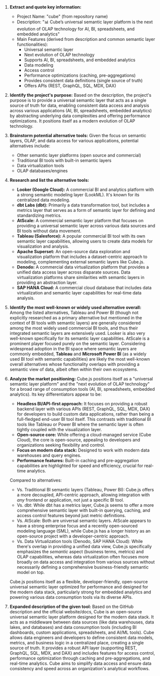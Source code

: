 1.  **Extract and quote key information:**
    *   Project Name: "cube" (from repository name)
    *   Description: "📊 Cube’s universal semantic layer platform is the next evolution of OLAP technology for AI, BI, spreadsheets, and embedded analytics"
    *   Main Features (derived from description and common semantic layer functionalities):
        *   Universal semantic layer
        *   Next evolution of OLAP technology
        *   Supports AI, BI, spreadsheets, and embedded analytics
        *   Data modeling
        *   Access control
        *   Performance optimizations (caching, pre-aggregations)
        *   Provides consistent data definitions (single source of truth)
        *   Offers APIs (REST, GraphQL, SQL, MDX, DAX)

2.  **Identify the project's purpose:**
    Based on the description, the project's purpose is to provide a universal semantic layer that acts as a single source of truth for data, enabling consistent data access and analysis across various applications (AI, BI, spreadsheets, embedded analytics) by abstracting underlying data complexities and offering performance optimizations. It positions itself as a modern evolution of OLAP technology.

3.  **Brainstorm potential alternative tools:**
    Given the focus on semantic layers, OLAP, and data access for various applications, potential alternatives include:
    *   Other semantic layer platforms (open source and commercial)
    *   Traditional BI tools with built-in semantic layers
    *   Data virtualization tools
    *   OLAP databases/engines

4.  **Research and list the alternative tools:**

    *   **Looker (Google Cloud):** A commercial BI and analytics platform with a strong semantic modeling layer (LookML). It's known for its centralized data modeling.
    *   **dbt Labs (dbt):** Primarily a data transformation tool, but includes a metrics layer that serves as a form of semantic layer for defining and standardizing metrics.
    *   **AtScale:** A commercial semantic layer platform that focuses on providing a universal semantic layer across various data sources and BI tools without data movement.
    *   **Tableau (Salesforce):** A popular commercial BI tool with its own semantic layer capabilities, allowing users to create data models for visualization and analysis.
    *   **Apache Superset:** An open-source data exploration and visualization platform that includes a dataset-centric approach to modeling, complementing external semantic layers like Cube.js.
    *   **Denodo:** A commercial data virtualization platform that provides a unified data access layer across disparate sources. Data virtualization platforms share similarities with semantic layers in providing an abstraction layer.
    *   **SAP HANA Cloud:** A commercial cloud database that includes data virtualization and semantic layer capabilities for real-time data analysis.

5.  **Identify the most well-known or widely used alternative overall:**
    Among the listed alternatives, Tableau and Power BI (though not explicitly researched as a primary alternative but mentioned in the context of BI tools with semantic layers) are generally considered among the most widely used commercial BI tools, and thus their integrated semantic layers are extensively used. Looker is also very well-known specifically for its semantic layer capabilities. AtScale is a prominent player focused purely on the semantic layer. Considering widespread adoption in the BI space where semantic layers are commonly embedded, **Tableau** and **Microsoft Power BI** (as a widely used BI tool with semantic capabilities) are likely the most well-known overall alternatives whose functionality overlaps with providing a semantic view of data, albeit often within their own ecosystems.

6.  **Analyze the market positioning:**
    Cube.js positions itself as a "universal semantic layer platform" and the "next evolution of OLAP technology" for a broad range of consumption tools (AI, BI, spreadsheets, embedded analytics). Its key differentiators appear to be:
    *   **Headless BI/API-first approach:** It focuses on providing a robust backend layer with various APIs (REST, GraphQL, SQL, MDX, DAX) for developers to build custom data applications, rather than being a full-fledged end-user BI tool itself. This contrasts with traditional BI tools like Tableau or Power BI where the semantic layer is often tightly coupled with the visualization layer.
    *   **Open-source core:** While offering a cloud-managed service (Cube Cloud), the core is open-source, appealing to developers and organizations seeking flexibility and control.
    *   **Focus on modern data stack:** Designed to work with modern data warehouses and query engines.
    *   **Performance features:** Built-in caching and pre-aggregation capabilities are highlighted for speed and efficiency, crucial for real-time analytics.

    Compared to alternatives:
    *   Vs. Traditional BI semantic layers (Tableau, Power BI): Cube.js offers a more decoupled, API-centric approach, allowing integration with *any* frontend or application, not just a specific BI tool.
    *   Vs. dbt: While dbt has a metrics layer, Cube.js seems to offer a more comprehensive semantic layer with built-in querying, caching, and access control features beyond just metric definitions.
    *   Vs. AtScale: Both are universal semantic layers. AtScale appears to have a strong enterprise focus and a recently open-sourced modeling language (SML), while Cube.js has a longer history as an open-source project with a developer-centric approach.
    *   Vs. Data Virtualization tools (Denodo, SAP HANA Cloud): While there's overlap in providing a unified data view, Cube.js specifically emphasizes the *semantic* aspect (business terms, metrics) and OLAP capabilities, whereas data virtualization often focuses more broadly on data access and integration from various sources without necessarily defining a comprehensive business-friendly semantic model on top.

    Cube.js positions itself as a flexible, developer-friendly, open-source universal semantic layer optimized for performance and designed for the modern data stack, particularly strong for embedded analytics and powering various data consumption tools via its diverse APIs.

7.  **Expanded description of the given tool:**
    Based on the GitHub description and the official website/docs, Cube is an open-source universal semantic layer platform designed for the modern data stack. It acts as a middleware between data sources (like data warehouses, data lakes, and databases) and data consumption tools (including BI dashboards, custom applications, spreadsheets, and AI/ML tools). Cube allows data engineers and developers to define consistent data models, metrics, and business logic in a centralized place, creating a single source of truth. It provides a robust API layer (supporting REST, GraphQL, SQL, MDX, and DAX) and includes features for access control, performance optimization through caching and pre-aggregations, and real-time analytics. Cube aims to simplify data access and ensure data consistency and speed across an organization's analytical workflows.